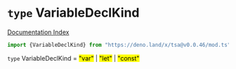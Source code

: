 # `type` VariableDeclKind

[Documentation Index](../README.md)

```ts
import {VariableDeclKind} from "https://deno.land/x/tsa@v0.0.46/mod.ts"
```

`type` VariableDeclKind = <mark>"var"</mark> | <mark>"let"</mark> | <mark>"const"</mark>